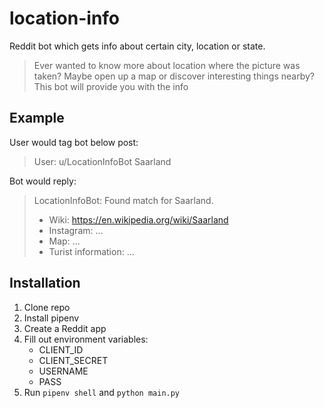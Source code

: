 # location-info
Reddit bot which gets info about certain city, location or state.

> Ever wanted to know more about location where the picture was taken? Maybe open up a map or discover interesting things nearby? This bot will provide you with the info

## Example

User would tag bot below post:

> User: u/LocationInfoBot Saarland


Bot would reply:

> LocationInfoBot: Found match for Saarland.
> 
> - Wiki: https://en.wikipedia.org/wiki/Saarland
> - Instagram: ...
> - Map: ...
> - Turist information: ...


## Installation

1. Clone repo
2. Install pipenv
3. Create a Reddit app
4. Fill out environment variables:
    - CLIENT_ID
    - CLIENT_SECRET
    - USERNAME
    - PASS
5. Run `pipenv shell` and `python main.py`